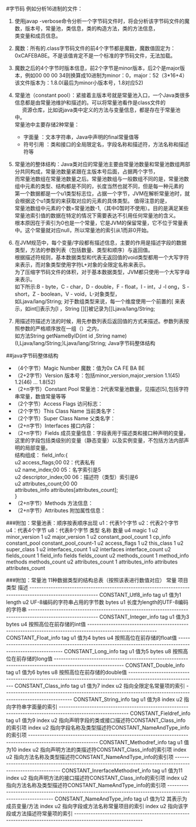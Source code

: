 #字节码
例如分析16进制的文件：  
1. 使用javap -verbose命令分析一个字节码文件时，将会分析该字节码文件的魔数，版本号，常量池，类信息，类的构造方法，类的方法信息，  
类变量和成员信息。

2. 魔数：所有的.class字节码文件的前4个字节都是魔数，魔数值固定为：0xCAFEBABE。不是该值肯定不是一个标准的字节码文件，无法加载。

3. 魔数之后的4个字节时版本信息，前2个字节是minor版本，后2个是major版本，例如00 00 00 34则换算成10进制为minor：0，major：52（3*16+4）  
该文件版本为：1.8.0(最后为minor小版本号，1.8对应52)  

4. 常量池（constant pool）：紧接着主版本号就是常量池入口，一个Java类很多信息都是由常量池维护和描述的。可以将常量池看作是class文件的  
&nbsp;&nbsp;&nbsp;&nbsp;
资源仓库，比如说java类中定义的方法与变量信息，都是存在于常量池中。  
常量池中主要存储2种常量：  
    + 字面量
        ：文本字符串，Java中声明的final常量值等
    + 符号引用
        ：类和接口的全局限定名，字段名称和描述符，方法名称和描述符等
        
5. 常量池的整体结构：Java类对应的常量池主要由常量池数量和常量池数组两部分共同构成，常量池数量紧跟在主版本号后面，占据两个字节，  
而常量池数组在常量池数量之后。常量池数组与一般数组不同的是，常量池数组中元素的类型、结构都是不同的，长度当然也就不同，但是每一种元素的  
第一个数据都是一个u1类型标志位，占据一个字节，JVM在解析常量池时，就会根据这个u1类型的来获取对应的元素的具体类型。 值得注意的是，  
常量池数组中元素的个数=常量池数-1,（其中0暂时不使用）。目的是满足某些常量池索引值的数据在特定的情况下需要表达不引用任何常量池的含义。  
根本原因在于索引为0也是一个常量，它是JVM的保留常量，它不位于常量表中。这个常量就对应null，所以常量池的索引从1而非0开始。  

6. 在JVM规范中，每个变量/字段都有描述信息，主要的作用是描述字段的数据类型，方法的参数列表（包括数量、类型和顺序）与返回值。  
根据描述符规则，基本数据类型和代表无返回值的void类型都用一个大写字符来表示，而对象类型使用字符L+对象的全限定名称来表示。  
为了压缩字节码文件的体积，对于基本数据类型，JVM都只使用一个大写字母来表示。  
如下所示:B - byte，C - char，D - double，F - float，I - int，J -l ong，S -short，Z - boolean，V - void，L-对象类型，  
如Ljava/lang/String; 对于数组类型来说，每一个维度使用一个前置的[ 来表示，如int[]表示为[I ，String [][]被记录为[[Ljava/lang/String;

7. 用描述符描述方法的时候，用先参数列表后返回值的方式来描述。参数列表按照参数的严格顺序放在一组（）之内，  
如方法String getNameByID(int id ,String name) (I,Ljava/lang/String;)Ljava/lang/String; Java字节码整体结构


##java字节码整体结构
+ （4个字节）Magic Number 魔数：值为0x CA FE BA BE
+ （2+2字节）Version 版本号：包括minor_version,major_version 1.1(45) 1.2(46) ... 1.8(52)
+ （2+n字节）Constant Pool 常量池：2代表常量池数量，见描述[5],包括字符串常量，数值常量等等
+ （2个字节）Access Flags 访问标志：
+ （2个字节）This Class Name 当前类名字：
+ （2个字节）Super Class Name 父类名字：
+ （2+n字节）Interfaces 接口内容：
+ （2+n字节）Fields 成员变量信息：字段表用于描述类和接口种声明的变量，这里的字段包括类级别的变量（静态变量）以及实例变量，不包括方法内部声明的局部变量。  
            结构组成：
            field_info:{  
                u2 access_flags;00 02：代表私有  
                u2 name_index;00 05：名字索引是5  
                u2 descriptor_index;00 06：描述符（类型）索引是6  
                u2 attributes_count;00 00  
                attributes_info attributes[attributes_count];  
                }
+ （2+n字节）Methods 方法信息：
+ （2+n字节）Attributes 附加属性信息：

###附加：常量池表：顺序按表顺序出现
    u1：代表1个字节 u2：代表2个字节 u4：代表4个字节 u8：代表8个字节
    类型	                            名称              	            数量
    u4	                            magic	                        1
    u2	                            minor_version	                1
    u2	                            major_version	                1
    u2	                            constant_pool_count	            1
    cp_info                         constant_pool	                constant_pool_count-1
    u2	                            access_flags	                1
    u2	                            this_class	                    1
    u2	                            super_class	                    1
    u2	                            interfaces_count	            1
    u2	                            interfaces	                    interface_count
    u2	                            fields_count	                1
    field_info	                    fields	                        fields_count
    u2	                            methods_count	                1
    method_info	                    methods	                        methods_count
    u2	                            attributes_count	            1
    attributes_info                 attributes	                    attributes_count
    
###附加：常量池 11种数据类型的结构总表（按照该表进行数值对应）
    常量                                项目                类型                  描述
    -----------------------------------------------------------------------------------------------------------
    CONSTANT_Utf8_info                  tag                 u1                  值为1
                                        length              u2                  UF-8编码的字符串占用的字节数
                                        bytes               u1                  长度为length的UTF-8编码的字符串
    -----------------------------------------------------------------------------------------------------------
    CONSTANT_Integer_info               tag                 u1                  值为3
                                        bytes               u4                  按照高位在前存储的int值
    -----------------------------------------------------------------------------------------------------------
    CONSTANT_Float_info                 tag                 u1                  值为4
                                        bytes               u4                  按照高位在前存储的float值
    -----------------------------------------------------------------------------------------------------------
    CONSTANT_Long_info                  tag                 u1                  值为5
                                        bytes               u8                  按照高位在前存储的long值
    -----------------------------------------------------------------------------------------------------------
    CONSTANT_Double_info                tag                 u1                  值为6
                                        bytes               u8                  按照高位在前存储的double值
    -----------------------------------------------------------------------------------------------------------
    CONSTANT_Class_info                 tag                 u1                  值为7
                                        index               u2                  指向全限定名常量项的索引
    -----------------------------------------------------------------------------------------------------------
    CONSTANT_String_info                tag                 u1                  值为8
                                        index               u2                  指向字符串字面量的索引
    -----------------------------------------------------------------------------------------------------------
    CONSTANT_Fieldref_info              tag                 u1                  值为9
                                        index               u2                  指向声明字段的类或接口描述符CONSTANT_Class_info的索引项
                                        index               u2                  指向字段名称及类型描述符CONSTANT_NameAndType_info的索引项
    -----------------------------------------------------------------------------------------------------------
    CONSTANT_Methodref_info             tag                 u1                  值为10
                                        index               u2                  指向声明方法的类描述符CONSTANT_Class_info的索引项
                                        index               u2                  指向方法名称及类型描述符CONSTANT_NameAndType_info的索引项
    -----------------------------------------------------------------------------------------------------------
    CONSTANT_InrerfaceMethodref_info    tag                 u1                  值为11
                                        index               u2                  指向声明方法的接口描述符CONSTANT_Class_info的索引项
                                        index               u2                  指向方法名称及类型描述符CONSTANT_NameAndType_info的索引项
    -----------------------------------------------------------------------------------------------------------
    CONSTANT_NameAndType_info           tag                 u1                  值为12
    其表示为成员变量/方法                 index               u2                  指向字段或方法名称常量项目的索引
                                        index               u2                  指向该字段或方法描述符常量项的索引
    -----------------------------------------------------------------------------------------------------------